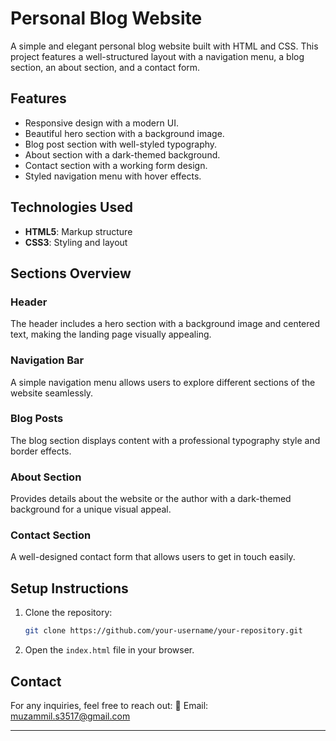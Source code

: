 # Personal Blog Website

A simple and elegant personal blog website built with HTML and CSS. This project features a well-structured layout with a navigation menu, a blog section, an about section, and a contact form.

## Features
- Responsive design with a modern UI.
- Beautiful hero section with a background image.
- Blog post section with well-styled typography.
- About section with a dark-themed background.
- Contact section with a working form design.
- Styled navigation menu with hover effects.

## Technologies Used
- **HTML5**: Markup structure
- **CSS3**: Styling and layout

## Sections Overview

### Header
The header includes a hero section with a background image and centered text, making the landing page visually appealing.

### Navigation Bar
A simple navigation menu allows users to explore different sections of the website seamlessly.

### Blog Posts
The blog section displays content with a professional typography style and border effects.

### About Section
Provides details about the website or the author with a dark-themed background for a unique visual appeal.

### Contact Section
A well-designed contact form that allows users to get in touch easily.

## Setup Instructions
1. Clone the repository:
   ```sh
   git clone https://github.com/your-username/your-repository.git
   ```
2. Open the `index.html` file in your browser.

## Contact
For any inquiries, feel free to reach out:
📧 Email: [muzammil.s3517@gmail.com](mailto:muzammil.s3517@gmail.com)

---
